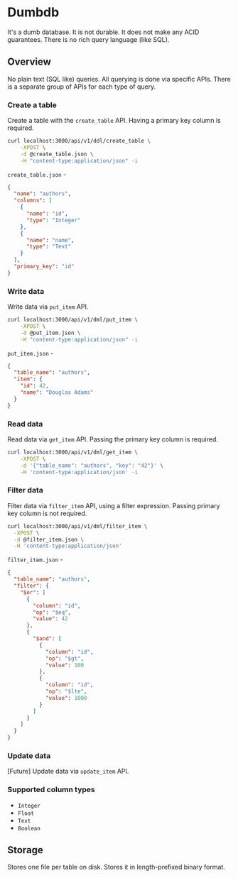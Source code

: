 # Dumbdb

It's a dumb database. It is not durable. It does not make any ACID guarantees. There is no rich query language (like SQL).

## Overview

No plain text (SQL like) queries. All querying is done via specific APIs. There
is a separate group of APIs for each type of query.

### Create a table
Create a table with the `create_table` API. Having a primary key column is required.

``` sh
curl localhost:3000/api/v1/ddl/create_table \
    -XPOST \
    -d @create_table.json \
    -H "content-type:application/json" -i
```

`create_table.json` -

``` json
{
  "name": "authors",
  "columns": [
    {
      "name": "id",
      "type": "Integer"
    },
    {
      "name": "name",
      "type": "Text"
    }
  ],
  "primary_key": "id"
}
```

### Write data
Write data via `put_item` API.

``` sh
curl localhost:3000/api/v1/dml/put_item \
    -XPOST \
    -d @put_item.json \
    -H "content-type:application/json" -i
```

`put_item.json` -

``` json
{
  "table_name": "authors",
  "item": {
    "id": 42,
    "name": "Douglas Adams"
  }
}
```

### Read data
Read data via `get_item` API. Passing the primary key column is required.

``` sh
curl localhost:3000/api/v1/dml/get_item \
    -XPOST \
    -d '{"table_name": "authors", "key": "42"}' \
    -H 'content-type:application/json' -i
```

### Filter data

Filter data via `filter_item` API, using a filter expression. Passing primary key column is not required.

``` sh
curl localhost:3000/api/v1/dml/filter_item \
  -XPOST \
  -d @filter_item.json \
  -H 'content-type:application/json'
```

`filter_item.json` -

``` json
{
  "table_name": "authors",
  "filter": {
    "$or": [
      {
        "column": "id",
        "op": "$eq",
        "value": 42
      },
      {
        "$and": [
          {
            "column": "id",
            "op": "$gt",
            "value": 100
          },
          {
            "column": "id",
            "op": "$lte",
            "value": 1000
          }
        ]
      }
    ]
  }
}
```

### Update data
[Future] Update data via `update_item` API.

### Supported column types
- `Integer`
- `Float`
- `Text`
- `Boolean`

## Storage

Stores one file per table on disk. Stores it in length-prefixed binary format.
